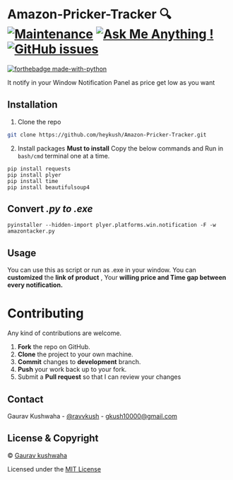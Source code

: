 # Amazon-Pricker-Tracker :mag: [![Maintenance](https://img.shields.io/badge/Maintained%3F-yes-green.svg)](https://GitHub.com/Naereen/StrapDown.js/graphs/commit-activity) [![Ask Me Anything !](https://img.shields.io/badge/Ask%20me-anything-1abc9c.svg)](https://GitHub.com/Naereen/ama) [![GitHub issues](https://img.shields.io/github/issues/Naereen/StrapDown.js.svg)](https://GitHub.com/Naereen/StrapDown.js/issues/)


[![forthebadge made-with-python](http://ForTheBadge.com/images/badges/made-with-python.svg)](https://www.python.org/) 


It notify in your Window Notification Panel as price get low as you want

 ## Installation
1. Clone the repo
```sh
git clone https://github.com/heykush/Amazon-Pricker-Tracker.git
```
2. Install packages
 **Must to install**
 Copy the below commands and Run in `bash/cmd` terminal one at a time. 
 ~~~
 pip install requests
 pip install plyer
 pip install time
 pip install beautifulsoup4
~~~
## Convert *.py to .exe*
~~~
pyinstaller --hidden-import plyer.platforms.win.notification -F -w amazontacker.py
~~~
<!-- USAGE EXAMPLES -->
## Usage
You can use this as script or run as .exe in your window. You can **customized** the **link of product** , Your **willing price and Time gap between every notification.**


Contributing
==========
Any kind of contributions are welcome.
1. **Fork** the repo on GitHub.
2. **Clone** the project to your own machine.
3. **Commit** changes to **development** branch.
4. **Push** your work back up to your fork.
5. Submit a **Pull request** so that I can review your changes

## Contact

Gaurav Kushwaha - [@ravvkush](https://instagram/ravvkush) - gkush10000@gmail.com


## License & Copyright
© [Gaurav kushwaha](https://heykush.github.io/)

Licensed under the [MIT License](License)
